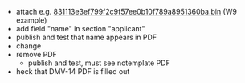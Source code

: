 - attach e.g. [831113e3ef799f2c9f57ee0b10f789a8951360ba.bin](https://github.com/orbeon/orbeon-forms/blob/master/data/orbeon/fr/orbeon/w9/form/831113e3ef799f2c9f57ee0b10f789a8951360ba.bin?raw=true) (W9 example)
- add field "name" in section "applicant"
- publish and test that name appears in PDF
- change
- remove PDF
  - publish and test, must see notemplate PDF
- heck that DMV-14 PDF is filled out